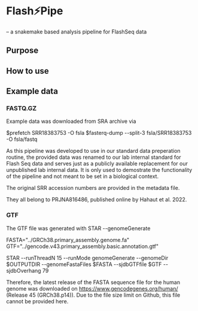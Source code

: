 # Flash⚡Pipe
– a snakemake based analysis pipeline for FlashSeq data

## Purpose



## How to use



## Example data
### FASTQ.GZ

Example data was downloaded from SRA archive via

$prefetch SRR18383753 -O fsla
$fasterq-dump --split-3 fsla/SRR18383753 -O fsla/fastq

As this pipeline was developed to use in our standard data preperation routine, the provided data was renamed to our lab internal standard for Flash Seq data and serves just as a publicly available replacement for our unpublished lab internal data. It is only used to demostrate the functionality of the pipeline and not meant to be set in a biological context.

The original SRR accession numbers are provided in the metadata file.

They all belong to PRJNA816486, published online by Hahaut et al. 2022.

### GTF

The GTF file was generated with STAR --genomeGenerate

FASTA="../GRCh38.primary_assembly.genome.fa"
GTF="../gencode.v43.primary_assembly.basic.annotation.gtf"

STAR --runThreadN 15 --runMode genomeGenerate --genomeDir $OUTPUTDIR --genomeFastaFiles $FASTA --sjdbGTFfile $GTF --sjdbOverhang 79

Therefore, the latest release of the FASTA sequence file for the human genome was downloaded on https://www.gencodegenes.org/human/ (Release 45 (GRCh38.p14)). Due to the file size limit on Github, this file cannot be provided here.
